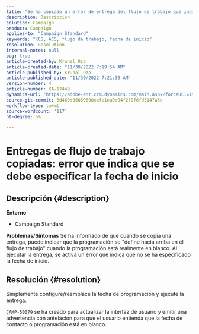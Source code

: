 ```yaml
---
title: "Se ha copiado un error de entrega del flujo de trabajo que indica que se debe especificar la fecha de inicio"
description: Descripción
solution: Campaign
product: Campaign
applies-to: "Campaign Standard"
keywords: "KCS, ACS, flujo de trabajo, fecha de inicio"
resolution: Resolution
internal-notes: null
bug: true
article-created-by: Krunal Oza
article-created-date: "11/30/2022 7:19:54 AM"
article-published-by: Krunal Oza
article-published-date: "11/30/2022 7:21:30 AM"
version-number: 4
article-number: KA-17449
dynamics-url: "https://adobe-ent.crm.dynamics.com/main.aspx?forceUCI=1&pagetype=entityrecord&etn=knowledgearticle&id=5eea425e-7f70-ed11-9561-6045bd006a22"
source-git-commit: 6d469d06859698eefe1ea0d04f270f6fd3147a5d
workflow-type: tm+mt
source-wordcount: '117'
ht-degree: 5%

---
```


# Entregas de flujo de trabajo copiadas: error que indica que se debe especificar la fecha de inicio

## Descripción {#description}

<b>Entorno</b>
- Campaign Standard



<b>Problemas/Síntomas</b>
Se ha informado de que cuando se copia una entrega, puede indicar que la programación se &quot;define hacia arriba en el flujo de trabajo&quot; cuando la programación está realmente en blanco. Al ejecutar la entrega, se activa un error que indica que no se ha especificado la fecha de inicio.


## Resolución {#resolution}


Simplemente configure/reemplace la fecha de programación y ejecute la entrega.

`CAMP-50079` se ha creado para actualizar la interfaz de usuario y emitir una advertencia con antelación para que el usuario entienda que la fecha de contacto o programación está en blanco.
